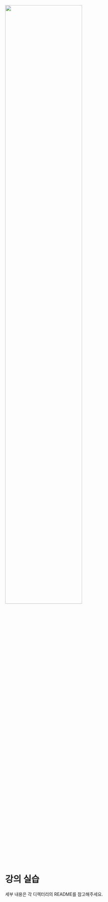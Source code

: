 
<img src="https://github.com/user-attachments/assets/59cde916-692a-48a1-943a-0bfb7d08c3ee" width="70%">


# 강의 실습

세부 내용은 각 디렉터리의 README를 참고해주세요.

